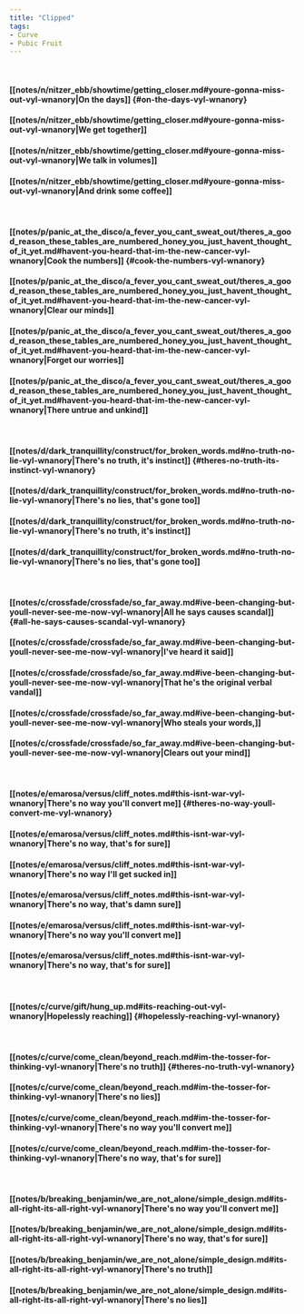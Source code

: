 ```yaml
---
title: "Clipped"
tags:
- Curve
- Pubic Fruit
---
```

&nbsp;
#### [[notes/n/nitzer_ebb/showtime/getting_closer.md#youre-gonna-miss-out-vyl-wnanory|On the days]] {#on-the-days-vyl-wnanory}
#### [[notes/n/nitzer_ebb/showtime/getting_closer.md#youre-gonna-miss-out-vyl-wnanory|We get together]]
#### [[notes/n/nitzer_ebb/showtime/getting_closer.md#youre-gonna-miss-out-vyl-wnanory|We talk in volumes]]
#### [[notes/n/nitzer_ebb/showtime/getting_closer.md#youre-gonna-miss-out-vyl-wnanory|And drink some coffee]]
&nbsp;
#### [[notes/p/panic_at_the_disco/a_fever_you_cant_sweat_out/theres_a_good_reason_these_tables_are_numbered_honey_you_just_havent_thought_of_it_yet.md#havent-you-heard-that-im-the-new-cancer-vyl-wnanory|Cook the numbers]] {#cook-the-numbers-vyl-wnanory}
#### [[notes/p/panic_at_the_disco/a_fever_you_cant_sweat_out/theres_a_good_reason_these_tables_are_numbered_honey_you_just_havent_thought_of_it_yet.md#havent-you-heard-that-im-the-new-cancer-vyl-wnanory|Clear our minds]]
#### [[notes/p/panic_at_the_disco/a_fever_you_cant_sweat_out/theres_a_good_reason_these_tables_are_numbered_honey_you_just_havent_thought_of_it_yet.md#havent-you-heard-that-im-the-new-cancer-vyl-wnanory|Forget our worries]]
#### [[notes/p/panic_at_the_disco/a_fever_you_cant_sweat_out/theres_a_good_reason_these_tables_are_numbered_honey_you_just_havent_thought_of_it_yet.md#havent-you-heard-that-im-the-new-cancer-vyl-wnanory|There untrue and unkind]]
&nbsp;
#### [[notes/d/dark_tranquillity/construct/for_broken_words.md#no-truth-no-lie-vyl-wnanory|There's no truth, it's instinct]] {#theres-no-truth-its-instinct-vyl-wnanory}
#### [[notes/d/dark_tranquillity/construct/for_broken_words.md#no-truth-no-lie-vyl-wnanory|There's no lies, that's gone too]]
#### [[notes/d/dark_tranquillity/construct/for_broken_words.md#no-truth-no-lie-vyl-wnanory|There's no truth, it's instinct]]
#### [[notes/d/dark_tranquillity/construct/for_broken_words.md#no-truth-no-lie-vyl-wnanory|There's no lies, that's gone too]]
&nbsp;
#### [[notes/c/crossfade/crossfade/so_far_away.md#ive-been-changing-but-youll-never-see-me-now-vyl-wnanory|All he says causes scandal]] {#all-he-says-causes-scandal-vyl-wnanory}
#### [[notes/c/crossfade/crossfade/so_far_away.md#ive-been-changing-but-youll-never-see-me-now-vyl-wnanory|I've heard it said]]
#### [[notes/c/crossfade/crossfade/so_far_away.md#ive-been-changing-but-youll-never-see-me-now-vyl-wnanory|That he's the original verbal vandal]]
#### [[notes/c/crossfade/crossfade/so_far_away.md#ive-been-changing-but-youll-never-see-me-now-vyl-wnanory|Who steals your words,]]
#### [[notes/c/crossfade/crossfade/so_far_away.md#ive-been-changing-but-youll-never-see-me-now-vyl-wnanory|Clears out your mind]]
&nbsp;
#### [[notes/e/emarosa/versus/cliff_notes.md#this-isnt-war-vyl-wnanory|There's no way you'll convert me]] {#theres-no-way-youll-convert-me-vyl-wnanory}
#### [[notes/e/emarosa/versus/cliff_notes.md#this-isnt-war-vyl-wnanory|There's no way, that's for sure]]
#### [[notes/e/emarosa/versus/cliff_notes.md#this-isnt-war-vyl-wnanory|There's no way I'll get sucked in]]
#### [[notes/e/emarosa/versus/cliff_notes.md#this-isnt-war-vyl-wnanory|There's no way, that's damn sure]]
#### [[notes/e/emarosa/versus/cliff_notes.md#this-isnt-war-vyl-wnanory|There's no way you'll convert me]]
#### [[notes/e/emarosa/versus/cliff_notes.md#this-isnt-war-vyl-wnanory|There's no way, that's for sure]]
&nbsp;
#### [[notes/c/curve/gift/hung_up.md#its-reaching-out-vyl-wnanory|Hopelessly reaching]] {#hopelessly-reaching-vyl-wnanory}
&nbsp;
#### [[notes/c/curve/come_clean/beyond_reach.md#im-the-tosser-for-thinking-vyl-wnanory|There's no truth]] {#theres-no-truth-vyl-wnanory}
#### [[notes/c/curve/come_clean/beyond_reach.md#im-the-tosser-for-thinking-vyl-wnanory|There's no lies]]
#### [[notes/c/curve/come_clean/beyond_reach.md#im-the-tosser-for-thinking-vyl-wnanory|There's no way you'll convert me]]
#### [[notes/c/curve/come_clean/beyond_reach.md#im-the-tosser-for-thinking-vyl-wnanory|There's no way, that's for sure]]
&nbsp;
#### [[notes/b/breaking_benjamin/we_are_not_alone/simple_design.md#its-all-right-its-all-right-vyl-wnanory|There's no way you'll convert me]]
#### [[notes/b/breaking_benjamin/we_are_not_alone/simple_design.md#its-all-right-its-all-right-vyl-wnanory|There's no way, that's for sure]]
#### [[notes/b/breaking_benjamin/we_are_not_alone/simple_design.md#its-all-right-its-all-right-vyl-wnanory|There's no truth]]
#### [[notes/b/breaking_benjamin/we_are_not_alone/simple_design.md#its-all-right-its-all-right-vyl-wnanory|There's no lies]]

